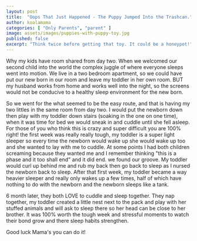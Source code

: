 ```yaml
---
layout: post
title:  "Oops That Just Happened - The Puppy Jumped Into the Trashcan."
author: koalamama
categories: [ "Only Parents", "parent" ]
image: assets/images/puppies-with-puppy-toy.jpg
published: false
excerpt: "Think twice before getting that toy. It could be a honeypot!"
---
```


Why my kids have room shared from day two. 
When we welcomed our second child into the world the complex juggle of where everyone sleeps went into motion. We live in a two bedroom apartment, so we could have put our new born in our room and leave my toddler in her own room. BUT my husband works from home and works well into the night, so the screens would not be conducive to a healthy sleep environment for the new born. 

So we went for the what seemed to be the easy route, and that is having my two littles in the same room from day two. I would put the newborn down then play with my toddler down stairs (soaking in the one on one time), when it was time for bed we would sneak in and cuddle until she fell asleep. 
For those of you who think this is crazy and super difficult you are 100% right! the first week was really really tough, my toddler is a super light sleeper so every time the newborn would wake up she would wake up too and she wanted to lay with me to cuddle. At some points I had both children screaming because they wanted me and I remember thinking "this is a phase and it too shall end" and it did end. we found our groove. My toddler would curl up behind me and rub my back then go back to sleep as I nursed the newborn back to sleep. 
After that first week, my toddler became a way heavier sleeper and really only wakes up a few times, half of which have nothing to do with the newborn and the newborn sleeps like a tank. 

6 month later, they both LOVE to cuddle and sleep together. They nap together, my toddler created a little nest next to the pack and play with her stuffed animals and will ask to sleep there so her head can be close to her brother. It was 100% worth the tough week and stressful moments to watch their bond grow and there sleep habits strengthen. 

Good luck Mama's you can do it! 
